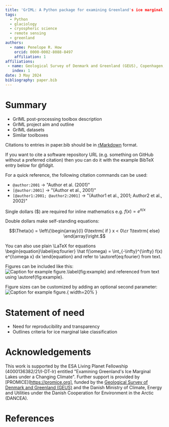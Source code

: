 ```yaml
---
title: 'GrIML: A Python package for examining Greenland's ice marginal lakes under a changing climate'
tags:
  - Python
  - glaciology
  - cryospheric science
  - remote sensing
  - greenland
authors:
  - name: Penelope R. How
    orcid: 0000-0002-8088-8497
    affiliation: 1
affiliations:
 - name: Geological Survey of Denmark and Greenland (GEUS), Copenhagen, Denmark
   index: 1
date: 3 May 2024
bibliography: paper.bib
---
```


# Summary

- GrIML post-processing toolbox description
- GrIML project aim and outline
- GrIML datasets
- Similar toolboxes

Citations to entries in paper.bib should be in
[rMarkdown](http://rmarkdown.rstudio.com/authoring_bibliographies_and_citations.html)
format.

If you want to cite a software repository URL (e.g. something on GitHub without a preferred
citation) then you can do it with the example BibTeX entry below for @fidgit.

For a quick reference, the following citation commands can be used:
- `@author:2001`  ->  "Author et al. (2001)"
- `[@author:2001]` -> "(Author et al., 2001)"
- `[@author1:2001; @author2:2001]` -> "(Author1 et al., 2001; Author2 et al., 2002)"

Single dollars ($) are required for inline mathematics e.g. $f(x) = e^{\pi/x}$

Double dollars make self-standing equations:

$$\Theta(x) = \left\{\begin{array}{l}
0\textrm{ if } x < 0\cr
1\textrm{ else}
\end{array}\right.$$

You can also use plain \LaTeX for equations
\begin{equation}\label{eq:fourier}
\hat f(\omega) = \int_{-\infty}^{\infty} f(x) e^{i\omega x} dx
\end{equation}
and refer to \autoref{eq:fourier} from text.

Figures can be included like this:
![Caption for example figure.\label{fig:example}](figure.png)
and referenced from text using \autoref{fig:example}.

Figure sizes can be customized by adding an optional second parameter:
![Caption for example figure.](figure.png){ width=20% }


# Statement of need

- Need for reproducibility and transparency
- Outlines criteria for ice marginal lake classification


# Acknowledgements

This work is supported by the ESA Living Planet Fellowship (4000136382/21/I-DT-lr) entitled "Examining Greenland's Ice Marginal Lakes under a Changing Climate". Further support is provided by [PROMICE](https://promice.org], funded by the [Geological Survey of Denmark and Greenland (GEUS)](https://www.geus.dk/) and the Danish Ministry of Climate, Energy and Utilities under the Danish Cooperation for Environment in the Arctic (DANCEA).


# References

